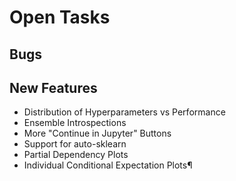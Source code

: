 # Open Tasks

## Bugs


## New Features

- Distribution of Hyperparameters vs Performance
- Ensemble Introspections
- More "Continue in Jupyter" Buttons
- Support for auto-sklearn
- Partial Dependency Plots
- Individual Conditional Expectation Plots¶
